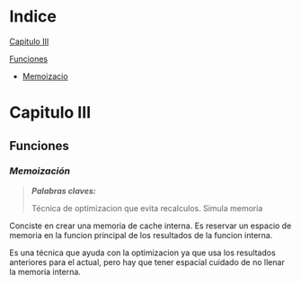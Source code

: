 # Indice

[Capitulo III](#capitulo-iii)

[Funciones](#funciones)

- [Memoizacio](#memoizacion)


# Capitulo III

## Funciones

### *Memoización*

> ***Palabras claves:*** 
>
> Técnica de optimizacion que evita recalculos.
> Simula memoria

Conciste en crear una memoria de cache interna. Es reservar un espacio de memoria en la funcion principal de los resultados de la funcion interna.

Es una técnica que ayuda con la optimizacion ya que usa los resultados anteriores para el actual, pero hay que tener espacial cuidado de no llenar la memoria interna.


